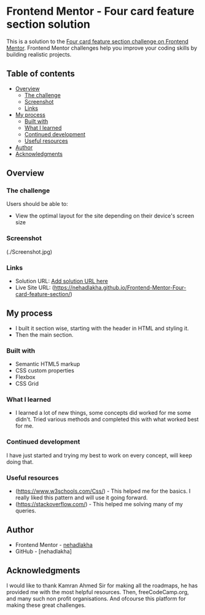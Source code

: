 # Frontend Mentor - Four card feature section solution

This is a solution to the [Four card feature section challenge on Frontend Mentor](https://www.frontendmentor.io/challenges/four-card-feature-section-weK1eFYK). Frontend Mentor challenges help you improve your coding skills by building realistic projects. 

## Table of contents

- [Overview](#overview)
  - [The challenge](#the-challenge)
  - [Screenshot](#screenshot)
  - [Links](#links)
- [My process](#my-process)
  - [Built with](#built-with)
  - [What I learned](#what-i-learned)
  - [Continued development](#continued-development)
  - [Useful resources](#useful-resources)
- [Author](#author)
- [Acknowledgments](#acknowledgments)


## Overview

### The challenge

Users should be able to:

- View the optimal layout for the site depending on their device's screen size

### Screenshot

(./Screenshot.jpg)

### Links

- Solution URL: [Add solution URL here](https://your-solution-url.com)
- Live Site URL: (https://nehadlakha.github.io/Frontend-Mentor-Four-card-feature-section/)

## My process

- I built it section wise, starting with the header in HTML and styling it.
- Then the main section.

### Built with

- Semantic HTML5 markup
- CSS custom properties
- Flexbox
- CSS Grid

### What I learned

- I learned a lot of new things, some concepts did worked for me some didn't. Tried various methods and completed this with what worked best for me.

### Continued development

I have just started and trying my best to work on every concept, will keep doing that.

### Useful resources

- (https://www.w3schools.com/Css/) - This helped me for the basics.  I really liked this pattern and will use it going forward.
- (https://stackoverflow.com/) - This helped me solving many of my queries. 

## Author

- Frontend Mentor - [nehadlakha](https://www.frontendmentor.io/profile/nehadlakha)
- GitHub - [nehadlakha]

## Acknowledgments

I would like to thank Kamran Ahmed Sir for making all the roadmaps, he has provided me with the most helpful resources. Then, freeCodeCamp.org, and many such non profit organisations. And ofcourse this platform for making these great challenges.
